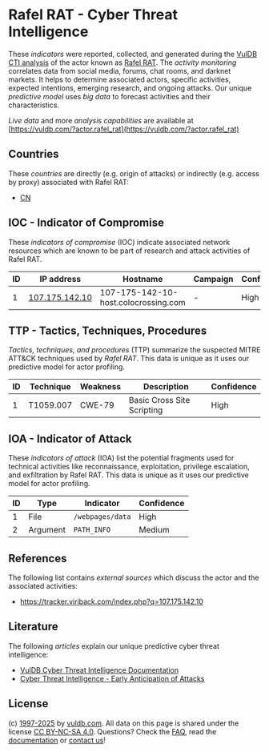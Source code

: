 # Rafel RAT - Cyber Threat Intelligence

These _indicators_ were reported, collected, and generated during the [VulDB CTI analysis](https://vuldb.com/?kb.cti) of the actor known as [Rafel RAT](https://vuldb.com/?actor.rafel_rat). The _activity monitoring_ correlates data from social media, forums, chat rooms, and darknet markets. It helps to determine associated actors, specific activities, expected intentions, emerging research, and ongoing attacks. Our unique _predictive model_ uses _big data_ to forecast activities and their characteristics.

_Live data_ and more _analysis capabilities_ are available at [https://vuldb.com/?actor.rafel_rat](https://vuldb.com/?actor.rafel_rat)

## Countries

These _countries_ are directly (e.g. origin of attacks) or indirectly (e.g. access by proxy) associated with Rafel RAT:

* [CN](https://vuldb.com/?country.cn)

## IOC - Indicator of Compromise

These _indicators of compromise_ (IOC) indicate associated network resources which are known to be part of research and attack activities of Rafel RAT.

ID | IP address | Hostname | Campaign | Confidence
-- | ---------- | -------- | -------- | ----------
1 | [107.175.142.10](https://vuldb.com/?ip.107.175.142.10) | 107-175-142-10-host.colocrossing.com | - | High

## TTP - Tactics, Techniques, Procedures

_Tactics, techniques, and procedures_ (TTP) summarize the suspected MITRE ATT&CK techniques used by _Rafel RAT_. This data is unique as it uses our predictive model for actor profiling.

ID | Technique | Weakness | Description | Confidence
-- | --------- | -------- | ----------- | ----------
1 | T1059.007 | CWE-79 | Basic Cross Site Scripting | High

## IOA - Indicator of Attack

These _indicators of attack_ (IOA) list the potential fragments used for technical activities like reconnaissance, exploitation, privilege escalation, and exfiltration by Rafel RAT. This data is unique as it uses our predictive model for actor profiling.

ID | Type | Indicator | Confidence
-- | ---- | --------- | ----------
1 | File | `/webpages/data` | High
2 | Argument | `PATH_INFO` | Medium

## References

The following list contains _external sources_ which discuss the actor and the associated activities:

* https://tracker.viriback.com/index.php?q=107.175.142.10

## Literature

The following _articles_ explain our unique predictive cyber threat intelligence:

* [VulDB Cyber Threat Intelligence Documentation](https://vuldb.com/?kb.cti)
* [Cyber Threat Intelligence - Early Anticipation of Attacks](https://www.scip.ch/en/?labs.20201022)

## License

(c) [1997-2025](https://vuldb.com/?kb.changelog) by [vuldb.com](https://vuldb.com/?kb.about). All data on this page is shared under the license [CC BY-NC-SA 4.0](https://creativecommons.org/licenses/by-nc-sa/4.0/). Questions? Check the [FAQ](https://vuldb.com/?kb.faq), read the [documentation](https://vuldb.com/?kb) or [contact us](https://vuldb.com/?contact)!
